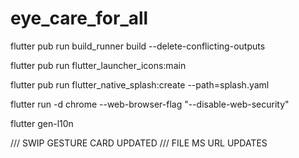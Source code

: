 # eye_care_for_all


flutter pub run build_runner build --delete-conflicting-outputs

flutter pub run flutter_launcher_icons:main

flutter pub run flutter_native_splash:create --path=splash.yaml

flutter run -d chrome --web-browser-flag "--disable-web-security"

flutter gen-l10n


/// SWIP GESTURE CARD UPDATED 
/// FILE MS URL UPDATES 
